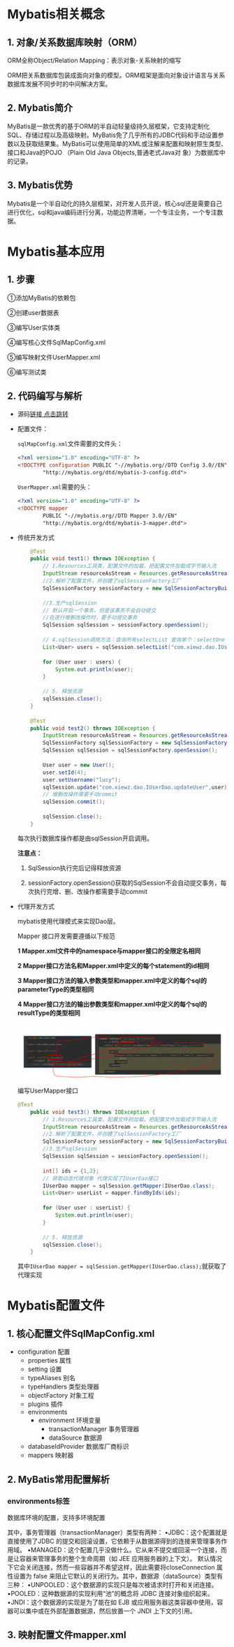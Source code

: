 # Mybatis相关概念

## 1. 对象/关系数据库映射（ORM）

ORM全称Object/Relation Mapping：表示对象-关系映射的缩写 

ORM把关系数据库包装成面向对象的模型。ORM框架是面向对象设计语言与关系数据库发展不同步时的中间解决方案。 

## 2. Mybatis简介

MyBatis是一款优秀的基于ORM的半自动轻量级持久层框架，它支持定制化SQL、存储过程以及高级映射。MyBatis免了几乎所有的JDBC代码和手动设置参数以及获取结果集。MyBatis可以使用简单的XML或注解来配置和映射原生类型、接口和Java的POJO （Plain Old Java Objects,普通老式Java对 象）为数据库中的记录。 

## 3. Mybatis优势

Mybatis是一个半自动化的持久层框架，对开发人员开说，核心sql还是需要自己进行优化，sql和java编码进行分离，功能边界清晰，一个专注业务，一个专注数据。 

# Mybatis基本应用

## 1. 步骤

①添加MyBatis的依赖包

②创建user数据表

③编写User实体类

④编写核心文件SqlMapConfig.xml

⑤编写映射文件UserMapper.xml

⑥编写测试类 

## 2. 代码编写与解析

- 源码[链接  点击跳转](../mybatis_quickStarter)

- 配置文件：

    `sqlMapConfig.xml`文件需要的文件头：

    ```xml
    <?xml version="1.0" encoding="UTF-8" ?>
    <!DOCTYPE configuration PUBLIC "-//mybatis.org//DTD Config 3.0//EN"
            "http://mybatis.org/dtd/mybatis-3-config.dtd">
    ```

    `UserMapper.xml`需要的头：

    ```xml
    <?xml version="1.0" encoding="UTF-8" ?>
    <!DOCTYPE mapper
            PUBLIC "-//mybatis.org//DTD Mapper 3.0//EN"
            "http://mybatis.org/dtd/mybatis-3-mapper.dtd">
    ```

- 传统开发方式

  ```java
      @Test
      public void test1() throws IOException {
          // 1.Resources工具类，配置文件的加载，把配置文件加载成字节输入流
          InputStream resourceAsStream = Resources.getResourceAsStream("sqlMapConfig.xml");
          //2.解析了配置文件，并创建了sqlSessionFactory工厂
          SqlSessionFactory sessionFactory = new SqlSessionFactoryBuilder().build(resourceAsStream);
  
          //3.生产sqlSession
          // 默认开启一个事务，但是该事务不会自动提交
          //在进行增删改操作时，要手动提交事务
          SqlSession sqlSession = sessionFactory.openSession();
  
          // 4.sqlSession调用方法：查询所有selectList 查询单个：selectOne 添加：insert  修改：update 删除：delete
          List<User> users = sqlSession.selectList("com.xiewz.dao.IUserDao.findAll");
  
          for (User user : users) {
              System.out.println(user);
          }
  
          // 5. 释放资源
          sqlSession.close();
      }
  
      @Test
      public void test2() throws IOException {
          InputStream resourceAsStream = Resources.getResourceAsStream("sqlMapConfig.xml");
          SqlSessionFactory sqlSessionFactory = new SqlSessionFactoryBuilder().build(resourceAsStream);
          SqlSession sqlSession = sqlSessionFactory.openSession();
  
          User user = new User();
          user.setId(4);
          user.setUsername("lucy");
          sqlSession.update("com.xiewz.dao.IUserDao.updateUser",user);
          // 增删改操作需要手动commit
          sqlSession.commit();
  
          sqlSession.close();
      }
  ```

  每次执行数据库操作都是由sqlSession开启调用。

  **注意点：**

  1. SqlSession执行完后记得释放资源

  2. sessionFactory.openSession()获取的SqlSession不会自动提交事务，每次执行完增、删、改操作都需要手动commit

- 代理开发方式

  mybatis使用代理模式来实现Dao层。

  Mapper 接口开发需要遵循以下规范 

  **1 Mapper.xml文件中的namespace与mapper接口的全限定名相同** 

  **2 Mapper接口方法名和Mapper.xml中定义的每个statement的id相同** 

  **3 Mapper接口方法的输入参数类型和mapper.xml中定义的每个sql的parameterType的类型相同** 

  **4 Mapper接口方法的输出参数类型和mapper.xml中定义的每个sql的resultType的类型相同** 

  ![mapper对应图](img\mapper对应图.png)

  编写UserMapper接口

  ```java
  @Test
      public void test3() throws IOException {
          // 1.Resources工具类，配置文件的加载，把配置文件加载成字节输入流
          InputStream resourceAsStream = Resources.getResourceAsStream("sqlMapConfig.xml");
          //2.解析了配置文件，并创建了sqlSessionFactory工厂
          SqlSessionFactory sessionFactory = new SqlSessionFactoryBuilder().build(resourceAsStream);
          //3.生产sqlSession
          SqlSession sqlSession = sessionFactory.openSession();
  
          int[] ids = {1,2};
          // 获取动态代理对象 代理实现了IUserDao接口
          IUserDao mapper = sqlSession.getMapper(IUserDao.class);
          List<User> userList = mapper.findByIds(ids);
  
          for (User user : userList) {
              System.out.println(user);
          }
  
          // 5. 释放资源
          sqlSession.close();
      }
  ```

  其中`IUserDao mapper = sqlSession.getMapper(IUserDao.class);`就获取了代理实现



# Mybatis配置文件

## 1. 核心配置文件SqlMapConfig.xml 

- configuration  配置
  - properties  属性
  - setting 设置
  - typeAliases 别名
  - typeHandlers 类型处理器
  - objectFactory 对象工程
  - plugins 插件
  - environments 
    - environment 环境变量
      - transactionManager 事务管理器
      - dataSource 数据源
  - databaseIdProvider 数据库厂商标识
  - mappers 映射器

## 2. MyBatis常用配置解析 

### environments标签 

数据库环境的配置，支持多环境配置 

其中，事务管理器（transactionManager）类型有两种：
•JDBC：这个配置就是直接使用了JDBC 的提交和回滚设置，它依赖于从数据源得到的连接来管理事务作用域。
•MANAGED：这个配置几乎没做什么。它从来不提交或回滚一个连接，而是让容器来管理事务的整个生命周期（如 JEE 应用服务器的上下文）。 默认情况下它会关闭连接，然而一些容器并不希望这样，因此需要将closeConnection 属性设置为 false 来阻止它默认的关闭行为。其中，数据源（dataSource）类型有三种：
•UNPOOLED：这个数据源的实现只是每次被请求时打开和关闭连接。
•POOLED：这种数据源的实现利用“池”的概念将 JDBC 连接对象组织起来。 
•JNDI：这个数据源的实现是为了能在如 EJB 或应用服务器这类容器中使用，容器可以集中或在外部配置数据源，然后放置一个 JNDI 上下文的引用。 

## 3. 映射配置文件mapper.xml 































































